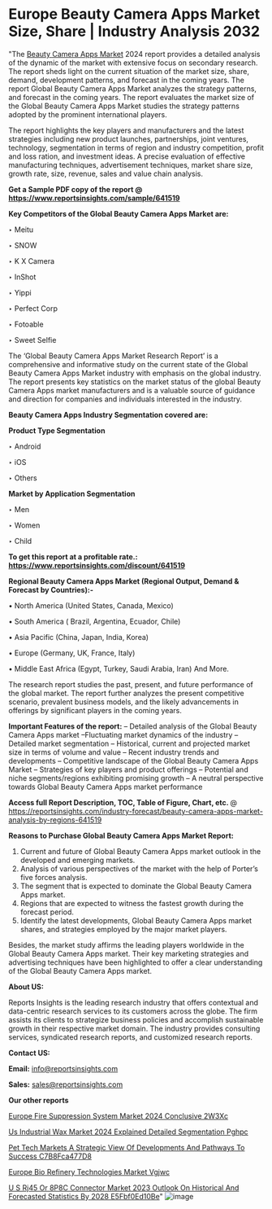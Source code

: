 # Europe Beauty Camera Apps Market Size, Share | Industry Analysis 2032

"The <a href=https://www.reportsinsights.com/sample/641519>Beauty Camera Apps Market</a> 2024 report provides a detailed analysis of the dynamic of the market with extensive focus on secondary research. The report sheds light on the current situation of the market size, share, demand, development patterns, and forecast in the coming years. The report Global Beauty Camera Apps Market analyzes the strategy patterns, and forecast in the coming years. The report evaluates the market size of the Global Beauty Camera Apps Market studies the strategy patterns adopted by the prominent international players.

The report highlights the key players and manufacturers and the latest strategies including new product launches, partnerships, joint ventures, technology, segmentation in terms of region and industry competition, profit and loss ration, and investment ideas. A precise evaluation of effective manufacturing techniques, advertisement techniques, market share size, growth rate, size, revenue, sales and value chain analysis.

<strong>Get a Sample PDF copy of the report @ <a href=https://www.reportsinsights.com/sample/641519 style=color:#0000ff;>https://www.reportsinsights.com/sample/641519</a></strong>

<strong>Key Competitors of the Global Beauty Camera Apps Market are:</strong>

‣ Meitu

‣ SNOW

‣ K X Camera

‣ InShot

‣ Yippi

‣ Perfect Corp

‣ Fotoable

‣ Sweet Selfie

The ‘Global Beauty Camera Apps Market Research Report’ is a comprehensive and informative study on the current state of the Global Beauty Camera Apps Market industry with emphasis on the global industry. The report presents key statistics on the market status of the global Beauty Camera Apps market manufacturers and is a valuable source of guidance and direction for companies and individuals interested in the industry.

<strong>Beauty Camera Apps Industry Segmentation covered are:</strong>

<strong>Product Type Segmentation</strong>

‣ Android

‣ iOS

‣ Others

<strong>Market by Application Segmentation</strong>

‣ Men

‣ Women

‣ Child

<strong>To get this report at a profitable rate.: <a href=https://www.reportsinsights.com/discount/641519 style=color:#0000ff;>https://www.reportsinsights.com/discount/641519</a></strong>

<strong>Regional Beauty Camera Apps Market (Regional Output, Demand &amp; Forecast by Countries):-</strong>

• North America (United States, Canada, Mexico)

• South America ( Brazil, Argentina, Ecuador, Chile)

• Asia Pacific (China, Japan, India, Korea)

• Europe (Germany, UK, France, Italy)

• Middle East Africa (Egypt, Turkey, Saudi Arabia, Iran) And More.

The research report studies the past, present, and future performance of the global market. The report further analyzes the present competitive scenario, prevalent business models, and the likely advancements in offerings by significant players in the coming years.

<strong>Important Features of the report:</strong>
– Detailed analysis of the Global Beauty Camera Apps market
–Fluctuating market dynamics of the industry
–Detailed market segmentation
– Historical, current and projected market size in terms of volume and value
– Recent industry trends and developments
– Competitive landscape of the Global Beauty Camera Apps Market
– Strategies of key players and product offerings
– Potential and niche segments/regions exhibiting promising growth
– A neutral perspective towards Global Beauty Camera Apps market performance

<strong>Access full Report Description, TOC, Table of Figure, Chart, etc. </strong>@   <a href=https://reportsinsights.com/industry-forecast/beauty-camera-apps-market-analysis-by-regions-641519 style=color:#0000ff;>https://reportsinsights.com/industry-forecast/beauty-camera-apps-market-analysis-by-regions-641519</a>

<strong>Reasons to Purchase Global Beauty Camera Apps Market Report:</strong>
1. Current and future of Global Beauty Camera Apps market outlook in the developed and emerging markets.
2. Analysis of various perspectives of the market with the help of Porter’s five forces analysis.
3. The segment that is expected to dominate the Global Beauty Camera Apps market.
4. Regions that are expected to witness the fastest growth during the forecast period.
5. Identify the latest developments, Global Beauty Camera Apps market shares, and strategies employed by the major market players.

Besides, the market study affirms the leading players worldwide in the Global Beauty Camera Apps market. Their key marketing strategies and advertising techniques have been highlighted to offer a clear understanding of the Global Beauty Camera Apps market.

<strong><strong>About US</strong>:</strong>

Reports Insights is the leading research industry that offers contextual and data-centric research services to its customers across the globe. The firm assists its clients to strategize business policies and accomplish sustainable growth in their respective market domain. The industry provides consulting services, syndicated research reports, and customized research reports.

<strong>Contact US:</strong>

<p class=><b>Email:</b> <a href=mailto:info@reportsinsights.com>info@reportsinsights.com</a></p>
<p class=><b>Sales:</b> <a href=mailto:sales@reportsinsights.com>sales@reportsinsights.com</a></p>

<strong>Our other reports</strong>

<a href=https://www.linkedin.com/pulse/europe-fire-suppression-system-market-2024-conclusive-2w3xc/>Europe Fire Suppression System Market 2024 Conclusive 2W3Xc</a>

<a href=https://www.linkedin.com/pulse/us-industrial-wax-market-2024-explained-detailed-segmentation-pghpc/>Us Industrial Wax Market 2024 Explained Detailed Segmentation Pghpc</a>

<a href=https://medium.com/@aneetapatil1234/pet-tech-markets-a-strategic-view-of-developments-and-pathways-to-success-c7b8fca477d8>Pet Tech Markets A Strategic View Of Developments And Pathways To Success C7B8Fca477D8</a>

<a href=https://www.linkedin.com/pulse/europe-bio-refinery-technologies-market-vgjwc/>Europe Bio Refinery Technologies Market Vgjwc</a>

<a href=https://medium.com/@shreyaw909/u-s-rj45-or-8p8c-connector-market-2023-outlook-on-historical-and-forecasted-statistics-by-2028-e5fbf0ed10be>U S Rj45 Or 8P8C Connector Market 2023 Outlook On Historical And Forecasted Statistics By 2028 E5Fbf0Ed10Be</a>"
![image](https://github.com/ahaan12367/RIMarket24/assets/158471582/f05b945d-6533-4cd9-86d7-c073f6d6b555)
